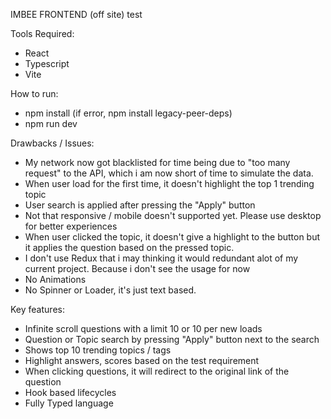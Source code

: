 IMBEE FRONTEND (off site) test

Tools Required:
- React
- Typescript
- Vite

How to run:
- npm install (if error, npm install legacy-peer-deps)
- npm run dev

Drawbacks / Issues:
- My network now got blacklisted for time being due to "too many request" to the API, which i am now short of time to simulate the data.
- When user load for the first time, it doesn't highlight the top 1 trending topic
- User search is applied after pressing the "Apply" button
- Not that responsive / mobile doesn't supported yet. Please use desktop for better experiences
- When user clicked the topic, it doesn't give a highlight to the button but it applies the question based on the pressed topic.
- I don't use Redux that i may thinking it would redundant alot of my current project. Because i don't see the usage for now
- No Animations
- No Spinner or Loader, it's just text based.


Key features:
- Infinite scroll questions with a limit 10 or 10 per new loads
- Question or Topic search by pressing "Apply" button next to the search
- Shows top 10 trending topics / tags
- Highlight answers, scores based on the test requirement
- When clicking questions, it will redirect to the original link of the question
- Hook based lifecycles
- Fully Typed language